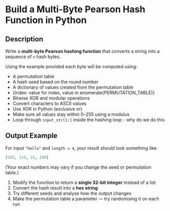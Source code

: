 # Build a Multi-Byte Pearson Hash Function in Python

## Description

Write a **multi-byte Pearson hashing function** that converts a string into a sequence of `n` hash bytes.

Using the example provided each byte will be computed using:

- A permutation table
- A hash seed based on the round number
- A dictionary of values created from the permutation table
- {index: value for index, value in enumerate(PERMUTATION_TABLE)}
- Bitwise XOR and modular operations
- Convert characters to ASCII values
- Use XOR in Python (exclusive or)
- Make sure all values stay within 0–255 using a modulus
- Loop through `input_str[1:]` inside the hashing loop - why do we do this

## Output Example

For input `"hello"` and `length = 4`, your result should look something like:

```python
[142, 115, 15, 248]
```

(Your exact numbers may vary if you change the seed or permutation table.)

1. Modify the function to return a **single 32-bit integer** instead of a list
2. Convert the hash result into a **hex string**
3. Try different seeds and analyse how the output changes
4. Make the permutation table a parameter — try randomising it on each run
